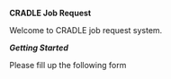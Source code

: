 **CRADLE Job Request**

Welcome to CRADLE job request system. 

***Getting Started***

Please fill up the following form

